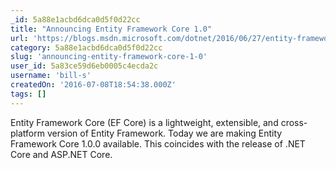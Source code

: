 ```yaml
---
_id: 5a88e1acbd6dca0d5f0d22cc
title: "Announcing Entity Framework Core 1.0"
url: 'https://blogs.msdn.microsoft.com/dotnet/2016/06/27/entity-framework-core-1-0-0-available/'
category: 5a88e1acbd6dca0d5f0d22cc
slug: 'announcing-entity-framework-core-1-0'
user_id: 5a83ce59d6eb0005c4ecda2c
username: 'bill-s'
createdOn: '2016-07-08T18:54:38.000Z'
tags: []
---
```


Entity Framework Core (EF Core) is a lightweight, extensible, and cross-platform version of Entity Framework. Today we are making Entity Framework Core 1.0.0 available. This coincides with the release of .NET Core and ASP.NET Core.
